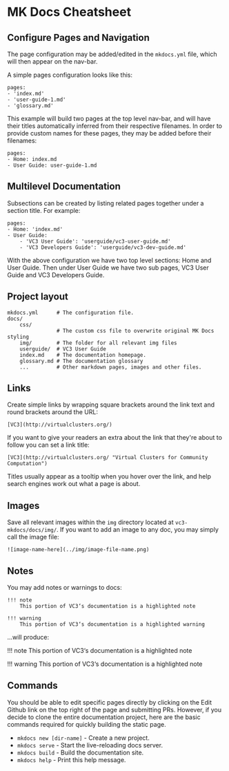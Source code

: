 # MK Docs Cheatsheet


## Configure Pages and Navigation

The page configuration may be added/edited in the `mkdocs.yml` file, which will
then appear on the nav-bar.

A simple pages configuration looks like this:

```no-highlight
pages:
- 'index.md'
- 'user-guide-1.md'
- 'glossary.md'
```

This example will build two pages at the top level nav-bar, and will have
their titles automatically inferred from their respective filenames. In order to
provide custom names for these pages, they may be added before their filenames:

```no-highlight
pages:
- Home: index.md
- User Guide: user-guide-1.md
```


## Multilevel Documentation

Subsections can be created by listing related pages together under a section
title. For example:

```no-highlight
pages:
- Home: 'index.md'
- User Guide:
    - 'VC3 User Guide': 'userguide/vc3-user-guide.md'
    - 'VC3 Developers Guide': 'userguide/vc3-dev-guide.md'
```

With the above configuration we have two top level sections: Home and User
Guide. Then under User Guide we have two sub pages, VC3 User Guide and
VC3 Developers Guide.


## Project layout

    mkdocs.yml      # The configuration file.
    docs/
        css/
                    # The custom css file to overwrite original MK Docs styling
        img/        # The folder for all relevant img files
        userguide/  # VC3 User Guide
        index.md    # The documentation homepage.
        glossary.md # The documentation glossary
        ...         # Other markdown pages, images and other files.


## Links
  Create simple links by wrapping square brackets around the link text and
  round brackets around the URL:

    [VC3](http://virtualclusters.org/)

  If you want to give your readers an extra about the link that they're about to follow you can set a link title:

    [VC3](http://virtualclusters.org/ "Virtual Clusters for Community Computation")

  Titles usually appear as a tooltip when you hover over the link, and help search engines work out what a page is about.

## Images

Save all relevant images within the `img` directory located at
`vc3-mkdocs/docs/img/`. If you want to add an image to any doc, you may simply
call the image file:

    ![image-name-here](../img/image-file-name.png)

## Notes

You may add notes or warnings to docs:

```no-highlight
!!! note
    This portion of VC3‘s documentation is a highlighted note

!!! warning
    This portion of VC3‘s documentation is a highlighted warning
```
...will produce:

!!! note
    This portion of VC3‘s documentation is a highlighted note

!!! warning
    This portion of VC3‘s documentation is a highlighted note


## Commands

You should be able to edit specific pages directly by clicking on the Edit
Github link on the top right of the page and submitting PRs. However, if you
decide to clone the entire documentation project, here are the basic commands
required for quickly building the static page.

* `mkdocs new [dir-name]` - Create a new project.
* `mkdocs serve` - Start the live-reloading docs server.
* `mkdocs build` - Build the documentation site.
* `mkdocs help` - Print this help message.
